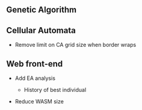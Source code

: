 Genetic Algorithm
-----------------


Cellular Automata
-----------------

- Remove limit on CA grid size when border wraps

Web front-end
-------------

- Add EA analysis
    - History of best individual

- Reduce WASM size